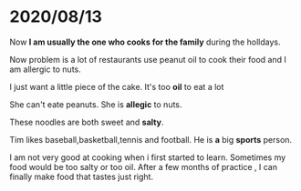 
# 2020/08/13

Now **I am usually the one who cooks for the family** during the holldays.

Now problem is a lot of restaurants use peanut oil to cook their food and I am allergic to nuts.

I just want a little piece of the cake. It's too **oil** to eat a lot

She can't eate peanuts. She is **allegic** to nuts.

These noodles are both sweet and **salty**.

Tim likes baseball,basketball,tennis and football. He is **a** big **sports** person.


I am not very good at cooking when i first started to learn. Sometimes my food would be too salty or too oil. After a few months of practice , I can finally make food that tastes just right.






